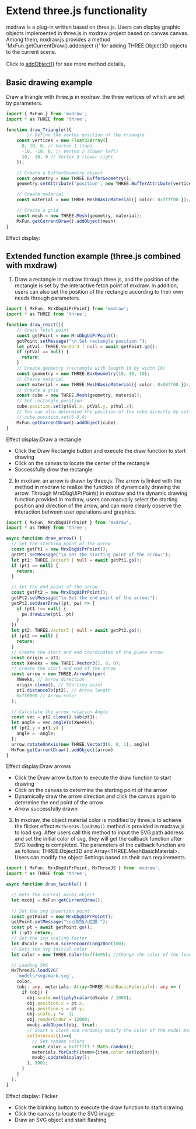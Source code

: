 # Extend three.js functionality

mxdraw is a plug-in written based on three.js. Users can display graphic objects implemented in three.js in mxdraw project based on canvas canvas. Among them, mxdraw.js provides a method 'MxFun.getCurrentDraw().addobject ()' for adding THREE.Object3D objects to the current scene.

Click to [addObject()](https://mxcad.github.io/mxdraw_api_docs/classes/MxDrawObject.html#addObject) for see more method details。

## Basic drawing example

Draw a triangle with three.js in mxdraw, the three vertices of which are set by parameters.

```ts
import { MxFun } from 'mxdraw';
import * as THREE from 'three';

function draw_Triangle(){
        // Define the vertex position of the triangle
    const vertices = new Float32Array([
      0, 10, 0, // Vertex 1 (top)
      -10, -10, 0, // Vertex 2 (lower left)
      10, -10, 0 // Vertex 3 (lower right
    ]);

    // Create a BufferGeometry object
    const geometry = new THREE.BufferGeometry();
    geometry.setAttribute('position', new THREE.BufferAttribute(vertices, 3));

    // Create material
    const material = new THREE.MeshBasicMaterial({ color: 0xffff00 });//黄色

    // Create a grid
    const mesh = new THREE.Mesh(geometry, material);
    MxFun.getCurrentDraw().addObject(mesh);
}
```

Effect display:

<demo :url="$withBase('/samples/extend/extendThreeJs3.html')" />  

## Extended function example (three.js combined with mxdraw)

1. Draw a rectangle in mxdraw through three.js, and the position of the rectangle is set by the interactive fetch point of mxdraw. In addition, users can also set the position of the rectangle according to their own needs through parameters.

```ts
import { MxFun, MrxDbgUiPrPoint} from 'mxdraw';
import * as THREE from 'three';

function draw_react(){
    // Cross fetch point
    const getPoint = new MrxDbgUiPrPoint();
    getPoint.setMessage("\n Set rectangle position:");
    let ptVal: THREE.Vector3 | null = await getPoint.go();
    if (ptVal == null) {
      return;
    }
    // Create geometry (rectangle with length 10 by width 10)
    const geometry = new THREE.BoxGeometry(10, 10, 10);
    // Create material
    const material = new THREE.MeshBasicMaterial({ color: 0x00ff00 })//green
    // Create a grid
    const cube = new THREE.Mesh(geometry, material);
    // Set rectangle position
    cube.position.set(ptVal.x, ptVal.y, ptVal.z);
    // You can also determine the position of the cube directly by setting parameters
    // cube.position.set(0,0,0)
    MxFun.getCurrentDraw().addObject(cube);
}
```

Effect display:Draw a rectangle
* Click the Draw Rectangle button and execute the draw function to start drawing
* Click on the canvas to locate the center of the rectangle
* Successfully drew the rectangle

<demo :url="$withBase('/samples/extend/extendThreeJsReact.html')" />  

2. In mxdraw, an arrow is drawn by three.js. The arrow is linked with the method in mxdraw to realize the function of dynamically drawing the arrow. Through MrxDbgUiPrPoint() in mxdraw and the dynamic drawing function provided in mxdraw, users can manually select the starting position and direction of the arrow, and can more clearly observe the interaction between user operations and graphics.

```ts
import { MxFun, MrxDbgUiPrPoint } from 'mxdraw';
import * as THREE from 'three';

async function draw_arrow() {
  // Set the starting point of the arrow
  const getPt1 = new MrxDbgUiPrPoint();
  getPt1.setMessage("\n Set the starting point of the arrow:");
  let pt1: THREE.Vector3 | null = await getPt1.go();
  if (pt1 == null) {
    return;
  }

  // Set the end point of the arrow
  const getPt2 = new MrxDbgUiPrPoint();
  getPt2.setMessage("\n Set the end point of the arrow:");
  getPt2.setUserDraw((pt, pw) => {
    if (pt1 !== null) {
      pw.drawLine(pt1, pt)
    }
  })
  let pt2: THREE.Vector3 | null = await getPt2.go();
  if (pt2 == null) {
    return;
  }
  // Create the start and end coordinates of the plane arrow
  const origin = pt1;
  const XWeeks = new THREE.Vector3(1, 0, 0);
  // Create the start and end of the arrow
  const arrow = new THREE.ArrowHelper(
    XWeeks, // Arrow direction
    origin.clone(), // Starting point
    pt1.distanceTo(pt2), // Arrow length
    0xff0000 // Arrow color
  );

  // Calculate the arrow rotation Angle
  const vec = pt2.clone().sub(pt1);
  let angle = vec.angleTo(XWeeks);
  if (pt2.y < pt1.y) {
    angle = -angle;
  };
  arrow.rotateOnAxis(new THREE.Vector3(0, 0, 1), angle)
  MxFun.getCurrentDraw().addObject(arrow)
}
```

Effect display:Draw arrows
* Click the Draw arrow button to execute the draw function to start drawing
* Click on the canvas to determine the starting point of the arrow
* Dynamically draw the arrow direction and click the canvas again to determine the end point of the arrow
* Arrow successfully drawn

<demo :url="$withBase('/samples/extend/extendThreeJsArrow.html')" />  

3. In mxdraw, the object material color is modified by three.js to achieve the flicker effect `MxThreeJS.loadSVG()` method is provided in mxdraw.js to load svg. After users call this method to input the SVG path address and set the initial color of svg, they will get the callback function after SVG loading is completed. The parameters of the callback function are as follows: THREE.Object3D and Array<THREE.MeshBasicMaterial>. Users can modify the object Settings based on their own requirements.

```ts
import { MxFun, MrxDbgUiPrPoint, MxThreeJS } from 'mxdraw';
import * as THREE from 'three';

async function draw_twinkle() {

  // Gets the current mxobj object
  let mxobj = MxFun.getCurrentDraw();
  
  // Set the svg insertion point
  const getPoint = new MrxDbgUiPrPoint();
  getPoint.setMessage("\n点取插入位置:");
  const pt = await getPoint.go();
  if (!pt) return;
  // Set the svg scaling factor
  let dScale = MxFun.screenCoordLong2Doc(100);
  // Sets the svg initial color
  let color = new THREE.Color(0xff4e95); //Change the color of the loaded svg model, undefined default svg itself color

  // Loading SVG
  MxThreeJS.loadSVG(
    `models/svg/mark.svg`,
    color,
    (obj: any, meterials: Array<THREE.MeshBasicMaterial>): any => {
      if (obj) {
        obj.scale.multiplyScalar(dScale / 1000);
        obj.position.x = pt.x;
        obj.position.y = pt.y;
        obj.scale.y *= -1;
        obj.renderOrder = 12000;
        mxobj.addObject(obj, true);
        // Start a clock and randomly modify the color of the model material to achieve the flicker effect
        setInterval(()=>{
          // Set random colors
          const color = 0xffffff * Math.random();
          meterials.forEach(item=>{item.color.set(color)});
          mxobj.updateDisplay();
        }, 500); 
      }
    }
  );
}
```
Effect display: Flicker
* Click the blinking button to execute the draw function to start drawing
* Click the canvas to locate the SVG image
* Draw an SVG object and start flashing

<demo :url="$withBase('/samples/extend/extendThreeJsWink.html')" />  